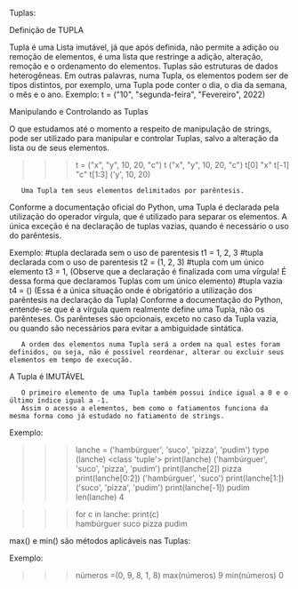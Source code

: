 Tuplas:

Definição de TUPLA

Tupla é uma Lista imutável,  já que após definida, não permite a adição ou remoção de elementos, é uma lista que restringe a adição, alteração, remoção e o ordenamento do elementos.
Tuplas são estruturas de dados heterogêneas. Em outras palavras, numa Tupla, os elementos podem ser de tipos distintos, por exemplo, uma Tupla pode conter o dia, o dia da semana, o mês e o ano.
Exemplo:
t = ("10", "segunda-feira", "Fevereiro", 2022)

Manipulando e Controlando as Tuplas

O que estudamos até o momento a respeito de manipulação de strings, pode ser utilizado para manipular e controlar Tuplas, salvo a alteração da lista ou de seus elementos.

>>> t = ("x", "y", 10, 20, "c")
>>> t
("x", "y", 10, 20, "c")
>>> t[0]
"x"
>>> t[-1]
"c"
>>> t[1:3]
('y', 10, 20)

       Uma Tupla tem seus elementos delimitados por parêntesis.

Conforme a documentação oficial do Python, uma Tupla é declarada pela utilização do operador vírgula, que é utilizado para separar os elementos.
A única exceção é na declaração de tuplas vazias, quando é necessário o uso do parêntesis.

Exemplo:
#tupla declarada sem o uso de parentesis
t1 = 1, 2, 3
#tupla declarada com o uso de parentesis
t2 = (1, 2, 3)
#tupla com um único elemento
t3 = 1, (Observe que a declaração é finalizada com uma vírgula! É dessa forma que declaramos Tuplas com um único elemento)
#tupla vazia
t4 = () (Essa é a única situação onde é obrigatório a utilização dos parêntesis na declaração da Tupla)
Conforme a documentação do Python, entende-se que é a vírgula quem realmente define uma Tupla, não os parênteses. Os parênteses são opcionais, exceto no caso da Tupla vazia, ou quando são necessários para evitar a ambiguidade sintática. 

       A ordem dos elementos numa Tupla será a ordem na qual estes foram definidos, ou seja, não é possível reordenar, alterar ou excluir seus elementos em tempo de execução.
       
A Tupla é IMUTÁVEL

       O primeiro elemento de uma Tupla também possui índice igual a 0 e o último índice igual a -1. 
       Assim o acesso a elementos, bem como o fatiamentos funciona da mesma forma como já estudado no fatiamento de strings.

Exemplo:

>>> lanche = ('hambúrguer', 'suco', 'pizza', 'pudim')
>>> type (lanche)
<class 'tuple'>
>>> print(lanche)
('hambúrguer', 'suco', 'pizza', 'pudim')
>>> print(lanche[2])
pizza
>>> print(lanche[0:2])
('hambúrguer', 'suco')
>>> print(lanche[1:])
('suco', 'pizza', 'pudim')
>>> print(lanche[-1])
pudim
>>> len(lanche)
4

>>> for c in lanche:
	     print(c)        
hambúrguer
suco
pizza
pudim
>>>

max() e min() são métodos aplicáveis nas Tuplas:

Exemplo:

>>> números =(0, 9, 8, 1, 8)
>>> max(números)
9
>>> min(números)
0 
